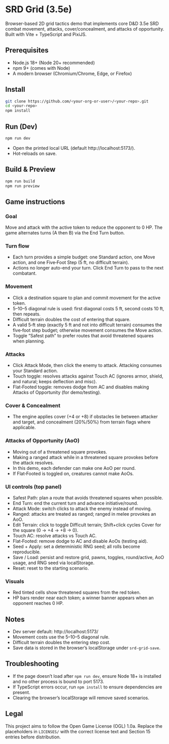 # SRD Grid (3.5e)

Browser-based 2D grid tactics demo that implements core D&D 3.5e SRD combat movement, attacks, cover/concealment, and attacks of opportunity. Built with Vite + TypeScript and PixiJS.

## Prerequisites

- Node.js 18+ (Node 20+ recommended)
- npm 9+ (comes with Node)
- A modern browser (Chromium/Chrome, Edge, or Firefox)

## Install

```bash
git clone https://github.com/<your-org-or-user>/<your-repo>.git
cd <your-repo>
npm install
```

## Run (Dev)

```bash
npm run dev
```

- Open the printed local URL (default http://localhost:5173/).
- Hot-reloads on save.

## Build & Preview

```bash
npm run build
npm run preview
```

## Game instructions

### Goal
Move and attack with the active token to reduce the opponent to 0 HP. The game alternates turns (A then B) via the End Turn button.

### Turn flow
- Each turn provides a simple budget: one Standard action, one Move action, and one Five‑Foot Step (5 ft, no difficult terrain).
- Actions no longer auto-end your turn. Click End Turn to pass to the next combatant.

### Movement
- Click a destination square to plan and commit movement for the active token.
- 5–10–5 diagonal rule is used: first diagonal costs 5 ft, second costs 10 ft, then repeats.
- Difficult terrain doubles the cost of entering that square.
- A valid 5‑ft step (exactly 5 ft and not into difficult terrain) consumes the five‑foot step budget; otherwise movement consumes the Move action.
- Toggle “Safest path” to prefer routes that avoid threatened squares when planning.

### Attacks
- Click Attack Mode, then click the enemy to attack. Attacking consumes your Standard action.
- Touch toggle: resolves attacks against Touch AC (ignores armor, shield, and natural; keeps deflection and misc).
- Flat‑Footed toggle: removes dodge from AC and disables making Attacks of Opportunity (for demo/testing).

### Cover & Concealment
- The engine applies cover (+4 or +8) if obstacles lie between attacker and target, and concealment (20%/50%) from terrain flags where applicable.

### Attacks of Opportunity (AoO)
- Moving out of a threatened square provokes.
- Making a ranged attack while in a threatened square provokes before the attack resolves.
- In this demo, each defender can make one AoO per round.
- If Flat‑Footed is toggled on, creatures cannot make AoOs.

### UI controls (top panel)
- Safest Path: plan a route that avoids threatened squares when possible.
- End Turn: end the current turn and advance initiative/round.
- Attack Mode: switch clicks to attack the enemy instead of moving.
- Ranged: attacks are treated as ranged; ranged in melee provokes an AoO.
- Edit Terrain: click to toggle Difficult terrain; Shift+click cycles Cover for the square (0 → +4 → +8 → 0).
- Touch AC: resolve attacks vs Touch AC.
- Flat‑Footed: remove dodge to AC and disable AoOs (testing aid).
- Seed + Apply: set a deterministic RNG seed; all rolls become reproducible.
- Save / Load: persist and restore grid, pawns, toggles, round/active, AoO usage, and RNG seed via localStorage.
- Reset: reset to the starting scenario.

### Visuals
- Red tinted cells show threatened squares from the red token.
- HP bars render near each token; a winner banner appears when an opponent reaches 0 HP.

## Notes

- Dev server default: http://localhost:5173/
- Movement costs use the 5–10–5 diagonal rule.
- Difficult terrain doubles the entering step cost.
- Save data is stored in the browser’s localStorage under `srd-grid-save`.

## Troubleshooting

- If the page doesn’t load after `npm run dev`, ensure Node 18+ is installed and no other process is bound to port 5173.
- If TypeScript errors occur, run `npm install` to ensure dependencies are present.
- Clearing the browser’s localStorage will remove saved scenarios.

## Legal

This project aims to follow the Open Game License (OGL) 1.0a. Replace the placeholders in `LICENSES/` with the correct license text and Section 15 entries before distribution.
